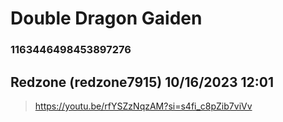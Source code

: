 # Double Dragon Gaiden
### 1163446498453897276
## Redzone (redzone7915) 10/16/2023 12:01 

> https://youtu.be/rfYSZzNqzAM?si=s4fi_c8pZib7viVv

